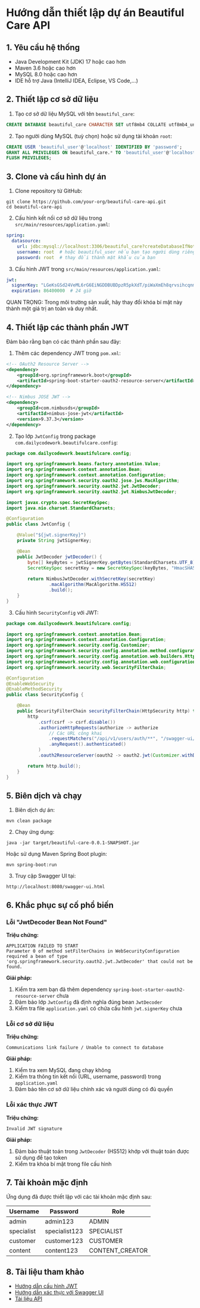 # Hướng dẫn thiết lập dự án Beautiful Care API

## 1. Yêu cầu hệ thống

- Java Development Kit (JDK) 17 hoặc cao hơn
- Maven 3.6 hoặc cao hơn
- MySQL 8.0 hoặc cao hơn
- IDE hỗ trợ Java (IntelliJ IDEA, Eclipse, VS Code,...)

## 2. Thiết lập cơ sở dữ liệu

1. Tạo cơ sở dữ liệu MySQL với tên `beautiful_care`:

```sql
CREATE DATABASE beautiful_care CHARACTER SET utf8mb4 COLLATE utf8mb4_unicode_ci;
```

2. Tạo người dùng MySQL (tuỳ chọn) hoặc sử dụng tài khoản `root`:

```sql
CREATE USER 'beautiful_user'@'localhost' IDENTIFIED BY 'password';
GRANT ALL PRIVILEGES ON beautiful_care.* TO 'beautiful_user'@'localhost';
FLUSH PRIVILEGES;
```

## 3. Clone và cấu hình dự án

1. Clone repository từ GitHub:

```shell
git clone https://github.com/your-org/beautiful-care-api.git
cd beautiful-care-api
```

2. Cấu hình kết nối cơ sở dữ liệu trong `src/main/resources/application.yaml`:

```yaml
spring:
  datasource:
    url: jdbc:mysql://localhost:3306/beautiful_care?createDatabaseIfNotExist=true&useUnicode=true&characterEncoding=utf8&useSSL=false&allowPublicKeyRetrieval=true
    username: root  # hoặc beautiful_user nếu bạn tạo người dùng riêng
    password: root  # thay đổi thành mật khẩu của bạn
```

3. Cấu hình JWT trong `src/main/resources/application.yaml`:

```yaml
jwt:
  signerKey: "LGeKsGSd24VeML6rG6EiNGDDBUBDpzR5pkXdT/piWaXmEh8qrvsihcqnmm/NW9ou"
  expiration: 86400000  # 24 giờ
```

QUAN TRỌNG: Trong môi trường sản xuất, hãy thay đổi khóa bí mật này thành một giá trị an toàn và duy nhất.

## 4. Thiết lập các thành phần JWT

Đảm bảo rằng bạn có các thành phần sau đây:

1. Thêm các dependency JWT trong `pom.xml`:

```xml
<!-- OAuth2 Resource Server -->
<dependency>
    <groupId>org.springframework.boot</groupId>
    <artifactId>spring-boot-starter-oauth2-resource-server</artifactId>
</dependency>

<!-- Nimbus JOSE JWT -->
<dependency>
    <groupId>com.nimbusds</groupId>
    <artifactId>nimbus-jose-jwt</artifactId>
    <version>9.37.3</version>
</dependency>
```

2. Tạo lớp `JwtConfig` trong package `com.dailycodework.beautifulcare.config`:

```java
package com.dailycodework.beautifulcare.config;

import org.springframework.beans.factory.annotation.Value;
import org.springframework.context.annotation.Bean;
import org.springframework.context.annotation.Configuration;
import org.springframework.security.oauth2.jose.jws.MacAlgorithm;
import org.springframework.security.oauth2.jwt.JwtDecoder;
import org.springframework.security.oauth2.jwt.NimbusJwtDecoder;

import javax.crypto.spec.SecretKeySpec;
import java.nio.charset.StandardCharsets;

@Configuration
public class JwtConfig {

    @Value("${jwt.signerKey}")
    private String jwtSignerKey;

    @Bean
    public JwtDecoder jwtDecoder() {
        byte[] keyBytes = jwtSignerKey.getBytes(StandardCharsets.UTF_8);
        SecretKeySpec secretKey = new SecretKeySpec(keyBytes, "HmacSHA512");
        
        return NimbusJwtDecoder.withSecretKey(secretKey)
                .macAlgorithm(MacAlgorithm.HS512)
                .build();
    }
}
```

3. Cấu hình `SecurityConfig` với JWT:

```java
package com.dailycodework.beautifulcare.config;

import org.springframework.context.annotation.Bean;
import org.springframework.context.annotation.Configuration;
import org.springframework.security.config.Customizer;
import org.springframework.security.config.annotation.method.configuration.EnableMethodSecurity;
import org.springframework.security.config.annotation.web.builders.HttpSecurity;
import org.springframework.security.config.annotation.web.configuration.EnableWebSecurity;
import org.springframework.security.web.SecurityFilterChain;

@Configuration
@EnableWebSecurity
@EnableMethodSecurity
public class SecurityConfig {

    @Bean
    public SecurityFilterChain securityFilterChain(HttpSecurity http) throws Exception {
        http
            .csrf(csrf -> csrf.disable())
            .authorizeHttpRequests(authorize -> authorize
                // Các URL công khai
                .requestMatchers("/api/v1/users/auth/**", "/swagger-ui/**", "/api-docs/**").permitAll()
                .anyRequest().authenticated()
            )
            .oauth2ResourceServer(oauth2 -> oauth2.jwt(Customizer.withDefaults()));

        return http.build();
    }
}
```

## 5. Biên dịch và chạy

1. Biên dịch dự án:

```shell
mvn clean package
```

2. Chạy ứng dụng:

```shell
java -jar target/beautiful-care-0.0.1-SNAPSHOT.jar
```

Hoặc sử dụng Maven Spring Boot plugin:

```shell
mvn spring-boot:run
```

3. Truy cập Swagger UI tại:

```
http://localhost:8080/swagger-ui.html
```

## 6. Khắc phục sự cố phổ biến

### Lỗi "JwtDecoder Bean Not Found"

**Triệu chứng:**
```
APPLICATION FAILED TO START
Parameter 0 of method setFilterChains in WebSecurityConfiguration required a bean of type 'org.springframework.security.oauth2.jwt.JwtDecoder' that could not be found.
```

**Giải pháp:**
1. Kiểm tra xem bạn đã thêm dependency `spring-boot-starter-oauth2-resource-server` chưa
2. Đảm bảo lớp `JwtConfig` đã định nghĩa đúng bean `JwtDecoder`
3. Kiểm tra file `application.yaml` có chứa cấu hình `jwt.signerKey` chưa

### Lỗi cơ sở dữ liệu

**Triệu chứng:**
```
Communications link failure / Unable to connect to database
```

**Giải pháp:**
1. Kiểm tra xem MySQL đang chạy không
2. Kiểm tra thông tin kết nối (URL, username, password) trong `application.yaml`
3. Đảm bảo tên cơ sở dữ liệu chính xác và người dùng có đủ quyền

### Lỗi xác thực JWT

**Triệu chứng:**
```
Invalid JWT signature
```

**Giải pháp:**
1. Đảm bảo thuật toán trong `JwtDecoder` (HS512) khớp với thuật toán được sử dụng để tạo token
2. Kiểm tra khóa bí mật trong file cấu hình

## 7. Tài khoản mặc định

Ứng dụng đã được thiết lập với các tài khoản mặc định sau:

| Username | Password | Role |
|----------|----------|------|
| admin | admin123 | ADMIN |
| specialist | specialist123 | SPECIALIST |
| customer | customer123 | CUSTOMER |
| content | content123 | CONTENT_CREATOR |

## 8. Tài liệu tham khảo

- [Hướng dẫn cấu hình JWT](./jwt-configuration.md)
- [Hướng dẫn xác thực với Swagger UI](./swagger-auth-guide.md)
- [Tài liệu API](./api-documentation.md) 
